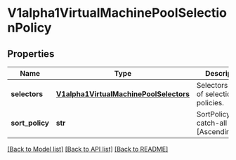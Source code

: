 # V1alpha1VirtualMachinePoolSelectionPolicy

## Properties
Name | Type | Description | Notes
------------ | ------------- | ------------- | -------------
**selectors** | [**V1alpha1VirtualMachinePoolSelectors**](V1alpha1VirtualMachinePoolSelectors.md) | Selectors is a list of selection policies. | [optional] 
**sort_policy** | **str** | SortPolicy is a catch-all policy [AscendingOrder|DescendingOrder|Newest|Oldest|Random] | [optional] 

[[Back to Model list]](../README.md#documentation-for-models) [[Back to API list]](../README.md#documentation-for-api-endpoints) [[Back to README]](../README.md)


